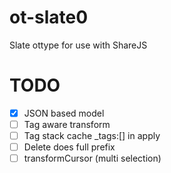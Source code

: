 # ot-slate0
Slate ottype for use with ShareJS

# TODO

* [x] JSON based model
* [ ] Tag aware transform
* [ ] Tag stack cache _tags:[] in apply
* [ ] Delete does full prefix
* [ ] transformCursor (multi selection)
